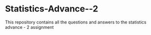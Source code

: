 # Statistics-Advance--2
This repository contains all the questions and answers to the statistics advance - 2 assignment

